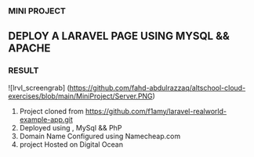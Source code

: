 ### MINI PROJECT
## DEPLOY A LARAVEL PAGE USING MYSQL && APACHE

### RESULT
![lrvl_screengrab] (https://github.com/fahd-abdulrazzaq/altschool-cloud-exercises/blob/main/MiniProject/Server.PNG)


1) Project cloned from https://github.com/f1amy/laravel-realworld-example-app.git 
2) Deployed using , MySql && PhP
3) Domain Name Configured using Namecheap.com
4) project Hosted on Digital Ocean
